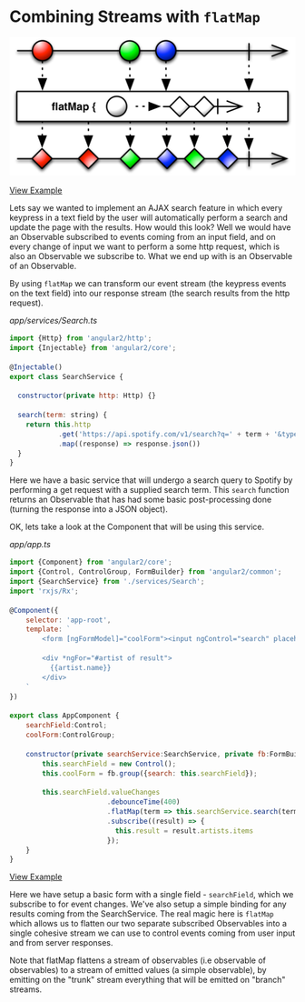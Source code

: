 # Combining Streams with `flatMap`

![](../images/flat-map.png)

[View Example](http://jsbin.com/nutegi/33/edit?js,console)

Lets say we wanted to implement an AJAX search feature in which every keypress in a text field by the user will automatically perform a search and update the page with the results. How would this look? Well we would have an Observable subscribed to events coming from an input field, and on every change of input we want to perform a some http request, which is also an Observable we subscribe to. What we end up with is an Observable of an Observable. 

By using `flatMap` we can transform our event stream (the keypress events on the text field) into our response stream (the search results from the http request).

*app/services/Search.ts* 

```js
import {Http} from 'angular2/http';
import {Injectable} from 'angular2/core';

@Injectable()
export class SearchService {
  
  constructor(private http: Http) {}
  
  search(term: string) {
    return this.http
    		.get('https://api.spotify.com/v1/search?q=' + term + '&type=artist')
    		.map((response) => response.json())
  }
}
```

Here we have a basic service that will undergo a search query to Spotify by performing a get request with a supplied search term. This `search` function returns an Observable that has had some basic post-processing done (turning the response into a JSON object). 

OK, lets take a look at the Component that will be using this service. 

*app/app.ts*

```js
import {Component} from 'angular2/core';
import {Control, ControlGroup, FormBuilder} from 'angular2/common';
import {SearchService} from './services/Search';
import 'rxjs/Rx';

@Component({
	selector: 'app-root',
	template: `
		<form [ngFormModel]="coolForm"><input ngControl="search" placeholder="Search Spotify artist"></form>
		
		<div *ngFor="#artist of result">
		  {{artist.name}}
		</div>
	`
})

export class AppComponent {
	searchField:Control;
	coolForm:ControlGroup;
	
	constructor(private searchService:SearchService, private fb:FormBuilder) {
		this.searchField = new Control();
		this.coolForm = fb.group({search: this.searchField});
		
		this.searchField.valueChanges
						.debounceTime(400)
						.flatMap(term => this.searchService.search(term))
						.subscribe((result) => {
						  this.result = result.artists.items
						});
	}
}
```
[View Example](http://plnkr.co/edit/OdggjhnwjQLSwhYAjg8H?p=preview)

Here we have setup a basic form with a single field - `searchField`, which we subscribe to for event changes. We've also setup a simple binding for any results coming from the SearchService. The real magic here is `flatMap` which allows us to flatten our two separate subscribed Observables into a single cohesive stream we can use to control events coming from user input and from server responses. 

Note that flatMap flattens a stream of observables (i.e observable of observables) to a stream of emitted values (a simple observable), by emitting on the "trunk" stream everything that will be emitted on "branch" streams.